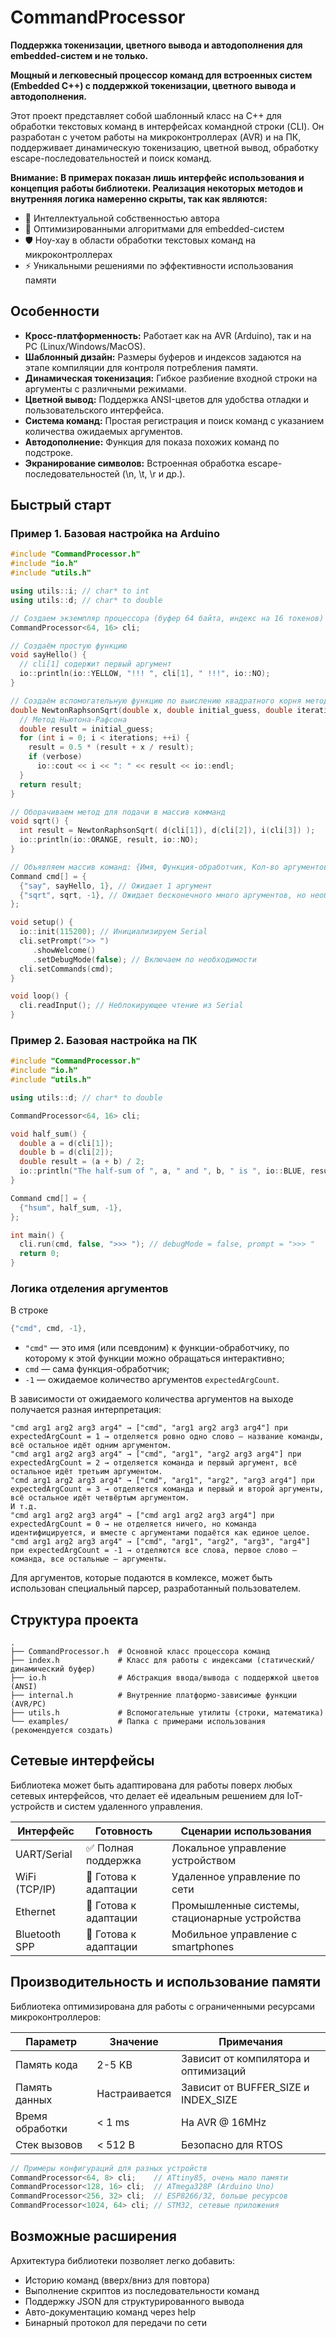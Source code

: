 # CommandProcessor

**Поддержка токенизации, цветного вывода и автодополнения для embedded-систем и не только.**


**Мощный и легковесный процессор команд для встроенных систем (Embedded C++) с поддержкой токенизации, цветного вывода и автодополнения.**

Этот проект представляет собой шаблонный класс на C++ для обработки текстовых команд в интерфейсах командной строки (CLI). Он разработан с учетом работы на микроконтроллерах (AVR) и на ПК, поддерживает динамическую токенизацию, цветной вывод, обработку escape-последовательностей и поиск команд.

**Внимание: В примерах показан лишь интерфейс использования и концепция работы библиотеки. Реализация некоторых методов и внутренняя логика намеренно скрыты, так как являются:**

* 🧠 Интеллектуальной собственностью автора
* 🔧 Оптимизированными алгоритмами для embedded-систем
* 🛡️ Ноу-хау в области обработки текстовых команд на микроконтроллерах
* ⚡ Уникальными решениями по эффективности использования памяти

## Особенности

* **Кросс-платформенность:** Работает как на AVR (Arduino), так и на PC (Linux/Windows/MacOS).
* **Шаблонный дизайн:** Размеры буферов и индексов задаются на этапе компиляции для контроля потребления памяти.
* **Динамическая токенизация:** Гибкое разбиение входной строки на аргументы с различными режимами.
* **Цветной вывод:** Поддержка ANSI-цветов для удобства отладки и пользовательского интерфейса.
* **Система команд:** Простая регистрация и поиск команд с указанием количества ожидаемых аргументов.
* **Автодополнение:** Функция для показа похожих команд по подстроке.
* **Экранирование символов:** Встроенная обработка escape-последовательностей (\n, \t, \r и др.).

## Быстрый старт
### Пример 1. Базовая настройка на Arduino

```C++
#include "CommandProcessor.h"
#include "io.h"
#include "utils.h"

using utils::i; // char* to int
using utils::d; // char* to double

// Создаем экземпляр процессора (буфер 64 байта, индекс на 16 токенов)
CommandProcessor<64, 16> cli;

// Создаём простую функцию
void sayHello() {
  // cli[1] содержит первый аргумент
  io::println(io::YELLOW, "!!! ", cli[1], " !!!", io::NO);
}

// Создаём вспомогательную функцию по выислению квадратного корня методом Ньютона-Рафсона 
double NewtonRaphsonSqrt(double x, double initial_guess, double iterations, bool verbose = false) {
  // Метод Ньютона-Рафсона
  double result = initial_guess;
  for (int i = 0; i < iterations; ++i) {
    result = 0.5 * (result + x / result);
    if (verbose)
      io::cout << i << ": " << result << io::endl;
  }
  return result;
}

// Оборачиваем метод для подачи в массив комманд
void sqrt() {
  int result = NewtonRaphsonSqrt( d(cli[1]), d(cli[2]), i(cli[3]) );
  io::println(io::ORANGE, result, io::NO);
}

// Объявляем массив команд: {Имя, Функция-обработчик, Кол-во аргументов}
Command cmd[] = {
  {"say", sayHello, 1}, // Ожидает 1 аргумент
  {"sqrt", sqrt, -1}, // Ожидает бесконечного много аргументов, но необходимо всего 3
};

void setup() {
  io::init(115200); // Инициализируем Serial
  cli.setPrompt(">> ")
     .showWelcome()
     .setDebugMode(false); // Включаем по необходимости
  cli.setCommands(cmd);
}

void loop() {
  cli.readInput(); // Неблокирующее чтение из Serial
}
```

### Пример 2. Базовая настройка на ПК
```C++
#include "CommandProcessor.h"
#include "io.h"
#include "utils.h"

using utils::d; // char* to double

CommandProcessor<64, 16> cli;

void half_sum() {
  double a = d(cli[1]);
  double b = d(cli[2]);
  double result = (a + b) / 2;
  io::println("The half-sum of ", a, " and ", b, " is ", io::BLUE, result, io::NO);
}

Command cmd[] = {
  {"hsum", half_sum, -1},
};

int main() {
  cli.run(cmd, false, ">>> "); // debugMode = false, prompt = ">>> "
  return 0;
}
```

### Логика отделения аргументов
В строке

```C++
{"cmd", cmd, -1},
```
* ```"cmd"```  — это имя (или псевдоним) к функции-обработчику, по которому к этой функции можно обращаться интерактивно;
* ```cmd```    — сама функция-обработчик;
* ```-1```     — ожидаемое количество аргументов ```expectedArgCount```.

В зависимости от ожидаемого количества аргументов на выходе получается разная интерпретация:

```text
"cmd arg1 arg2 arg3 arg4" → ["cmd", "arg1 arg2 arg3 arg4"] при expectedArgCount = 1 → отделяется ровно одно слово — название команды, всё остальное идёт одним аргументом.
"cmd arg1 arg2 arg3 arg4" → ["cmd", "arg1", "arg2 arg3 arg4"] при expectedArgCount = 2 → отделяется команда и первый аргумент, всё остальное идёт третьим аргументом.
"cmd arg1 arg2 arg3 arg4" → ["cmd", "arg1", "arg2", "arg3 arg4"] при expectedArgCount = 3 → отделяется команда и первый и второй аргументы, всё остальное идёт четвёртым аргументом.
И т.д.
"cmd arg1 arg2 arg3 arg4" → ["cmd arg1 arg2 arg3 arg4"] при expectedArgCount = 0 → не отделяется ничего, но команда идентифицируется, и вместе с аргументами подаётся как единое целое.
"cmd arg1 arg2 arg3 arg4" → ["cmd", "arg1", "arg2", "arg3", "arg4"] при expectedArgCount = -1 → отделяются все слова, первое слово — команда, все остальные — аргументы.
```

Для аргументов, которые подаются в комлексе, может быть использован специальный парсер, разработанный пользователем.

## Структура проекта
```text
.
├── CommandProcessor.h  # Основной класс процессора команд
├── index.h             # Класс для работы с индексами (статический/динамический буфер)
├── io.h                # Абстракция ввода/вывода с поддержкой цветов (ANSI)
├── internal.h          # Внутренние платформо-зависимые функции (AVR/PC)
├── utils.h             # Вспомогательные утилиты (строки, математика)
└── examples/           # Папка с примерами использования (рекомендуется создать)
```

## Сетевые интерфейсы

Библиотека может быть адаптирована для работы поверх любых сетевых интерфейсов, что делает её идеальным решением для IoT-устройств и систем удаленного управления.

| Интерфейс	| Готовность |	Сценарии использования |
|---|---|---|
| UART/Serial |	✅ Полная поддержка	| Локальное управление устройством |
| WiFi (TCP/IP) |	🔄 Готова к адаптации |	Удаленное управление по сети |
| Ethernet |	🔄 Готова к адаптации |	Промышленные системы, стационарные устройства |
| Bluetooth SPP |	🔄 Готова к адаптации |	Мобильное управление с smartphones |

## Производительность и использование памяти

Библиотека оптимизирована для работы с ограниченными ресурсами микроконтроллеров:

| Параметр | Значение |	Примечания |
|---|---|---|
| Память кода |	2-5 KB | Зависит от компилятора и оптимизаций |
| Память данных |	Настраивается |	Зависит от BUFFER_SIZE и INDEX_SIZE |
| Время обработки |	< 1 ms |	На AVR @ 16MHz |
| Стек вызовов |	< 512 B	| Безопасно для RTOS |

```C++
// Примеры конфигураций для разных устройств
CommandProcessor<64, 8> cli;    // ATtiny85, очень мало памяти
CommandProcessor<128, 16> cli;  // ATmega328P (Arduino Uno)  
CommandProcessor<256, 32> cli;  // ESP8266/32, больше ресурсов
CommandProcessor<1024, 64> cli; // STM32, сетевые приложения
```

## Возможные расширения

Архитектура библиотеки позволяет легко добавить:

* Историю команд (вверх/вниз для повтора)
* Выполнение скриптов из последовательности команд
* Поддержку JSON для структурированного вывода
* Авто-документацию команд через help
* Бинарный протокол для передачи по сети
